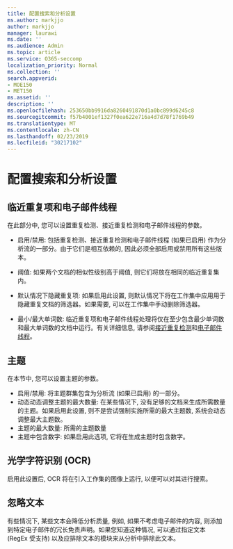 ```yaml
---
title: 配置搜索和分析设置
ms.author: markjjo
author: markjjo
manager: laurawi
ms.date: ''
ms.audience: Admin
ms.topic: article
ms.service: O365-seccomp
localization_priority: Normal
ms.collection: ''
search.appverid:
- MOE150
- MET150
ms.assetid: ''
description: ''
ms.openlocfilehash: 253650bb9916da8260491870d1a0bc899d6245c8
ms.sourcegitcommit: f57b4001ef1327f0ea622e716a4d7d78f1769b49
ms.translationtype: MT
ms.contentlocale: zh-CN
ms.lasthandoff: 02/23/2019
ms.locfileid: "30217102"
---
```

# <a name="configure-search-and-analytics-settings"></a>配置搜索和分析设置


## <a name="near-duplicates-and-email-threading"></a>临近重复项和电子邮件线程

在此部分中, 您可以设置重复检测、接近重复检测和电子邮件线程的参数。

- 启用/禁用: 包括重复检测、接近重复检测和电子邮件线程 (如果已启用) 作为分析流的一部分。由于它们是相互依赖的, 因此必须全部启用或禁用所有这些版本。

- 阈值: 如果两个文档的相似性级别高于阈值, 则它们将放在相同的临近重复集内。

- 默认情况下隐藏重复项: 如果启用此设置, 则默认情况下将在工作集中应用用于隐藏重复文档的筛选器。如果需要, 可以在工作集中手动删除筛选器。

- 最小/最大单词数: 临近重复项和电子邮件线程处理将仅在至少包含最少单词数和最大单词数的文档中运行。有关详细信息, 请参阅[接近重复检测](near-duplicates.md)和[电子邮件线程](email-threading.md)。

## <a name="themes"></a>主题

在本节中, 您可以设置主题的参数。

- 启用/禁用: 将主题群集包含为分析流 (如果已启用) 的一部分。
- 动态动态调整主题的最大数量: 在某些情况下, 没有足够的文档来生成所需数量的主题。如果启用此设置, 则不是尝试强制实施所需的最大主题数, 系统会动态调整最大主题数。
- 主题的最大数量: 所需的主题数量
- 主题中包含数字: 如果启用此选项, 它将在生成主题时包含数字。  

## <a name="optical-character-recognition-ocr"></a>光学字符识别 (OCR)

启用此设置后, OCR 将在引入工作集的图像上运行, 以便可以对其进行搜索。

## <a name="ignore-text"></a>忽略文本

有些情况下, 某些文本会降低分析质量, 例如, 如果不考虑电子邮件的内容, 则添加到特定电子邮件的冗长免责声明。如果您知道这种情况, 可以通过指定文本 (RegEx 受支持) 以及应排除文本的模块来从分析中排除此文本。